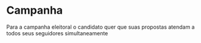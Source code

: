 # Campanha
Para a campanha eleitoral o candidato quer que suas propostas atendam a todos seus seguidores simultaneamente
